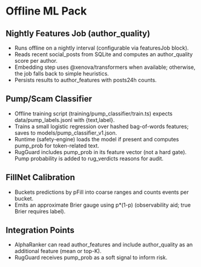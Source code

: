 # Offline ML Pack

## Nightly Features Job (author_quality)
- Runs offline on a nightly interval (configurable via featuresJob block).
- Reads recent social_posts from SQLite and computes an author_quality score per author.
- Embedding step uses @xenova/transformers when available; otherwise, the job falls back to simple heuristics.
- Persists results to author_features with posts24h counts.

## Pump/Scam Classifier
- Offline training script (training/pump_classifier/train.ts) expects data/pump_labels.jsonl with {text,label}.
- Trains a small logistic regression over hashed bag-of-words features; saves to models/pump_classifier_v1.json.
- Runtime (safety-engine) loads the model if present and computes pump_prob for token-related text.
- RugGuard includes pump_prob in its feature vector (not a hard gate). Pump probability is added to rug_verdicts reasons for audit.

## FillNet Calibration
- Buckets predictions by pFill into coarse ranges and counts events per bucket.
- Emits an approximate Brier gauge using p*(1-p) (observability aid; true Brier requires label).

## Integration Points
- AlphaRanker can read author_features and include author_quality as an additional feature (mean or top-K).
- RugGuard receives pump_prob as a soft signal to inform risk.

